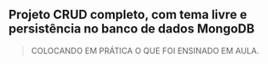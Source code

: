## Projeto CRUD completo, com tema livre e persistência no banco de dados MongoDB

> COLOCANDO EM PRÁTICA O QUE FOI ENSINADO EM AULA.
